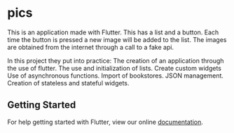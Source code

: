 # pics

This is an application made with Flutter. This has a list and a button. Each time the button is pressed a new image will be added to the list. The images are obtained from the internet through a call to a fake api.

In this project they put into practice:
The creation of an application through the use of flutter.
The use and initialization of lists.
Create custom widgets
Use of asynchronous functions.
Import of bookstores.
JSON management.
Creation of stateless and stateful widgets.

## Getting Started

For help getting started with Flutter, view our online
[documentation](https://flutter.io/).
